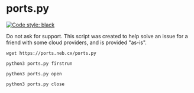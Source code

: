 # ports.py
[![Code style: black](https://img.shields.io/badge/code%20style-black-000000.svg)](https://github.com/psf/black)

Do not ask for support. This script was created to help solve an issue for a friend with some cloud providers, and is provided "as-is".

`wget https://ports.neb.cx/ports.py`

`python3 ports.py firstrun`

`python3 ports.py open`

`python3 ports.py close`

